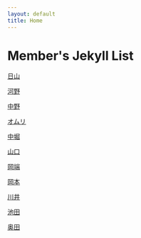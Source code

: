 ```yaml
---
layout: default
title: Home
---
```



<h1> Member's Jekyll List </h1>

[日山](https://nichiyama.github.io/nichiyamanko/19-07-17/chinko)

[河野](https://Hiroto-S.github.io/s_blog/)

[中野]()

[オムリ](https://youssefomri.github.io/r4nd/blog.html)

[中堀](https://gdgdhori.github.io/jekyll_blog/blog.html)

[山口](https://shuhei555.github.io/record/)

[岡端](https://keigo7okabata.github.io/jekyll_blog/blog.html)

[岡本](https://yudachi8511.github.io/jekyll_yudai/blog.html)

[川井](https://akiyo0605.github.io/jekyllkawai/blog.html)

[池田]()

[奥田](http://OKD8811.github.io/OKD/blog.htm)

  

